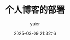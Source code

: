 ---
title: 个人博客的部署
titleTemplate: '%s - yuier'
date: 2025-03-09 21:32:16
updated: 2025-03-09 21:32:16
author: yuier
cover: 
---